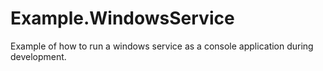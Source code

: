 # Example.WindowsService

Example of how to run a windows service as a console application during development.

